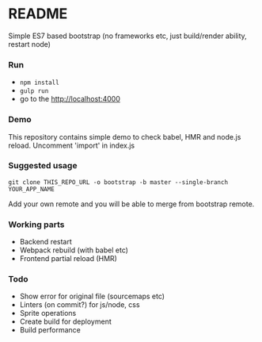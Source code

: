 # README #

Simple ES7 based bootstrap (no frameworks etc, just build/render ability, restart node)

### Run ###

* `npm install`
* `gulp run`
* go to the <http://localhost:4000>

### Demo ###

This repository contains simple demo to check babel, HMR and node.js reload. Uncomment 'import' in index.js

### Suggested usage ###

`git clone THIS_REPO_URL -o bootstrap -b master --single-branch YOUR_APP_NAME`

Add your own remote and you will be able to merge from bootstrap remote.

### Working parts ###

* Backend restart
* Webpack rebuild (with babel etc)
* Frontend partial reload (HMR)

### Todo ###

* Show error for original file (sourcemaps etc)
* Linters (on commit?) for js/node, css
* Sprite operations
* Create build for deployment
* Build performance

